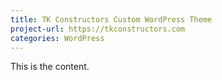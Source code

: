 ```yaml
---
title: TK Constructors Custom WordPress Theme
project-url: https://tkconstructors.com
categories: WordPress
---
```


This is the content.
